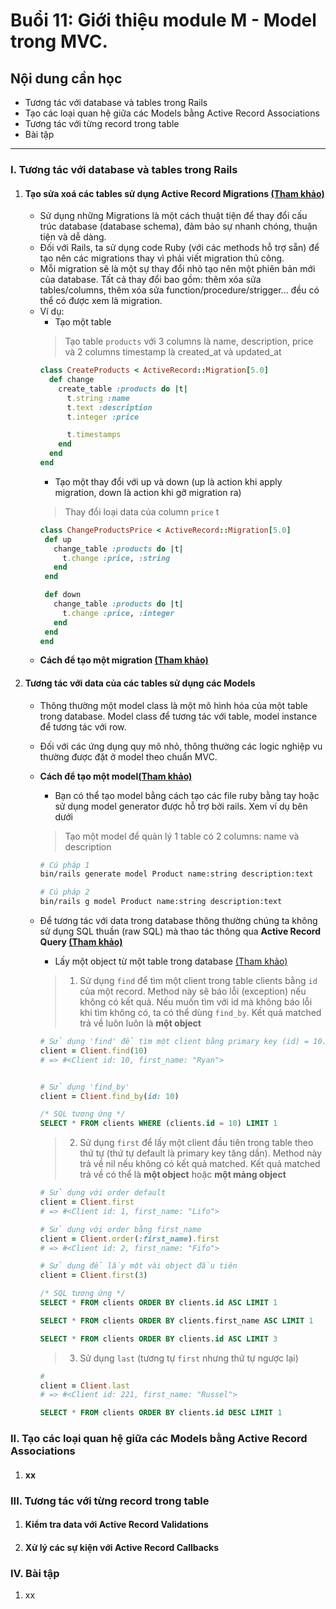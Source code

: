 # Buổi 11: Giới thiệu module M - Model trong MVC.

## Nội dung cần học
 - Tương tác với database và tables trong Rails
 - Tạo các loại quan hệ giữa các Models bằng Active Record Associations
 - Tương tác với từng record trong table
 - Bài tập

-----

### I. Tương tác với database và tables trong Rails 
  1. #### Tạo sửa xoá các tables sử dụng Active Record Migrations [(Tham khảo)](https://guides.rubyonrails.org/v5.2/active_record_migrations.html)
      - Sử dụng những Migrations là một cách thuật tiện để thay đổi cấu trúc database (database schema), đảm bảo sự nhanh chóng, thuận tiện và dễ dàng.
      - Đối với Rails, ta sử dụng code Ruby (với các methods hỗ trợ sẵn) để tạo nên các migrations thay vì phải viết migration thủ công.
      - Mỗi migration sẽ là một sự thay đổi nhỏ tạo nên một phiên bản mới của database. Tất cả thay đổi bao gồm: thêm xóa sửa tables/columns, thêm xóa sửa function/procedure/strigger... đều có thể có được xem là migration.
      - Ví dụ:
          - Tạo một table
          > Tạo table `products` với 3 columns là name, description, price và 2 columns timestamp là created_at và updated_at 
          ```ruby
          class CreateProducts < ActiveRecord::Migration[5.0]
            def change
              create_table :products do |t|
                t.string :name
                t.text :description
                t.integer :price

                t.timestamps
              end
            end
          end
          ```
          - Tạo một thay đổi với up và down (up là action khi apply migration, down là action khi gỡ migration ra)
          > Thay đổi loại data của column `price` t
          ```ruby
          class ChangeProductsPrice < ActiveRecord::Migration[5.0]
           def up
             change_table :products do |t|
               t.change :price, :string
             end
           end

           def down
             change_table :products do |t|
               t.change :price, :integer
             end
           end
         end
          ```
      - **Cách để tạo một migration [(Tham khảo)](https://guides.rubyonrails.org/v5.2/active_record_migrations.html#creating-a-migration)**



  2. #### Tương tác với data của các tables sử dụng các Models
      - Thông thường một model class là một mô hình hóa của một table trong database. Model class để tương tác với table, model instance để tương tác với row.
      - Đối với các ứng dụng quy mô nhỏ, thông thường các logic nghiệp vu thường được đặt ở model theo chuẩn MVC.
      - **Cách để tạo một model[(Tham khảo)](https://guides.rubyonrails.org/v5.2/active_record_migrations.html#model-generators)**
          - Bạn có thể tạo model bằng cách tạo các file ruby bằng tay hoặc sử dụng model generator được hỗ trợ bởi rails. Xem ví dụ bên dưới
          > Tạo một model để quản lý 1 table có 2 columns: name và description
          ```bash
          # Cú pháp 1
          bin/rails generate model Product name:string description:text
          
          # Cú pháp 2
          bin/rails g model Product name:string description:text
          ```
      - Để tương tác với data trong database thông thường chúng ta không sử dụng SQL thuần (raw SQL) mà thao tác thông qua **Active Record Query [(Tham khảo)](https://guides.rubyonrails.org/v5.2/active_record_querying.html)**
          - Lấy một object từ một table trong database [(Tham khảo)](https://guides.rubyonrails.org/v5.2/active_record_querying.html#retrieving-objects-from-the-database)
          > 1) Sử dụng `find` để tìm một client trong table clients bằng `id` của một record. Method này sẽ báo lỗi (exception) nếu không có kết quả. Nếu muốn tìm với id mà không báo lỗi khi tìm không có, ta có thể dùng `find_by`. Kết quả matched trả về luôn luôn là **một object**
          ```ruby 
          # Sử dụng 'find' để tìm một client bằng primary key (id) = 10.
          client = Client.find(10)
          # => #<Client id: 10, first_name: "Ryan">
          
          
          # Sử dụng 'find_by'
          client = Client.find_by(id: 10)
          ```
          
          ```sql
          /* SQL tương ứng */
          SELECT * FROM clients WHERE (clients.id = 10) LIMIT 1
          ```
          
          > 2) Sử dụng `first` để lấy một client đầu tiên trong table theo thứ tự (thứ tự default là primary key tăng dần). Method này trả về nil nếu không có kết quả matched. Kết quả matched trả về có thể là **một object** hoặc **một mảng object**
          ```ruby
          # Sử dụng với order default
          client = Client.first
          # => #<Client id: 1, first_name: "Lifo">
          
          # Sử dụng với order bằng first_name
          client = Client.order(:first_name).first
          # => #<Client id: 2, first_name: "Fifo">
          
          # Sử dụng để lấy một vài object đầu tiên
          client = Client.first(3)
          
          ```
          
          ```sql
          /* SQL tương ứng */
          SELECT * FROM clients ORDER BY clients.id ASC LIMIT 1
          
          SELECT * FROM clients ORDER BY clients.first_name ASC LIMIT 1
          
          SELECT * FROM clients ORDER BY clients.id ASC LIMIT 3
          ```
          
          > 3) Sử dụng `last` (tương tự `first` nhưng thứ tự ngược lại)
          ```ruby
          #
          client = Client.last
          # => #<Client id: 221, first_name: "Russel">
          ```
          
          ```sql
          SELECT * FROM clients ORDER BY clients.id DESC LIMIT 1
          ```

### II. Tạo các loại quan hệ giữa các Models bằng Active Record Associations
  1. #### xx

### III. Tương tác với từng record trong table
  1. #### Kiểm tra data với Active Record Validations
  2. #### Xử lý các sự kiện với Active Record Callbacks

### IV. Bài tập
  1. xx

